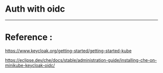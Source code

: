 # Auth with oidc 









---

#  Reference : 

https://www.keycloak.org/getting-started/getting-started-kube   

https://eclipse.dev/che/docs/stable/administration-guide/installing-che-on-minikube-keycloak-oidc/   

